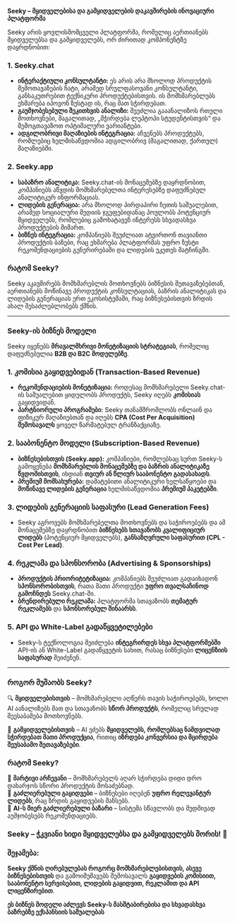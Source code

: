 **Seeky – მყიდველებისა და გამყიდველების დაკავშირების ინოვაციური პლატფორმა**  

Seeky არის ყოვლისმომცველი პლატფორმა, რომელიც აერთიანებს მყიდველებსა და გამყიდველებს, ორ ძირითად კომპონენტზე დაყრდნობით:  

### 1. **Seeky.chat**  
   - **ინტერაქტიული კონსულტანტი:** ეს არის არა მხოლოდ პროდუქტის შემოთავაზების ჩატი, არამედ სრულფასოვანი კონსულტანტი, განსაკუთრებით ტექნიკური პროდუქტებისთვის. ის მომხმარებლებს ეხმარება იპოვონ ზუსტად ის, რაც მათ სჭირდებათ.  
   - **გაუმჯობესებული შეკითხვის ანალიზი:** შეუძლია გააანალიზოს რთული მოთხოვნები, მაგალითად, „მჭირდება ლეპტოპი სტუდენტისთვის“ და შემოგთავაზოთ ოპტიმალური ვარიანტები.  
   - **ადგილობრივი მაღაზიების ინტეგრაცია:** აჩვენებს პროდუქტებს, რომლებიც ხელმისაწვდომია ადგილობრივ (მაგალითად, ქართულ) მაღაზიებში.  

### 2. **Seeky.app**  
   - **საბაზრო ანალიტიკა:** Seeky.chat-ის მონაცემებზე დაყრდნობით, კომპანიებს აწვდის მომხმარებელთა ინტერესებზე დაფუძნებულ ანალიტიკურ ინფორმაციას.  
   - **ლიდების გენერაცია:** არა მხოლოდ პირდაპირი ჩეთის საშუალებით, არამედ სოციალური მედიის ჯგუფებიდანაც პოულობს პოტენციურ მყიდველებს, რომლებიც გამოხატავენ ინტერესს სხვადასხვა პროდუქტების მიმართ.  
   - **ბიზნეს ინტეგრაცია:** კომპანიებს შეუძლიათ ატვირთონ თავიანთი პროდუქტის ბაზები, რაც ეხმარება პლატფორმას უფრო ზუსტი რეკომენდაციების გენერირებაში და ლიდების უკეთეს მატჩინგში.  

### **რატომ Seeky?**  
Seeky აკავშირებს მომხმარებლის მოთხოვნებს ბიზნესის შეთავაზებებთან, აერთიანებს მოწინავე პროდუქტის კონსულტაციას, ბაზრის ანალიტიკას და ლიდების გენერაციას ერთ ეკოსისტემაში, რაც ბიზნესებისთვის ზრდის ახალ შესაძლებლობებს ქმნის. 



--------------------------------------------------------------------------------------------------------------------------------------------------------------------------

### **Seeky-ის ბიზნეს მოდელი**  

Seeky იყენებს **მრავალმხრივი მონეტიზაციის სტრატეგიას**, რომელიც დაფუძნებულია **B2B და B2C მოდელებზე**.  

### **1. კომისია გაყიდვებიდან (Transaction-Based Revenue)**  
- **რეკომენდაციების მონეტიზაცია:** როდესაც მომხმარებელი Seeky.chat-ის საშუალებით ყიდულობს პროდუქტს, Seeky იღებს **კომისიას** გაყიდვიდან.  
- **პარტნიორული პროგრამები:** Seeky თანამშრომლობს ონლაინ და ფიზიკურ მაღაზიებთან და იღებს **CPA (Cost Per Acquisition) შემოსავალს** ყოველ წარმატებულ ტრანზაქციაზე.  

### **2. სააბონენტო მოდელი (Subscription-Based Revenue)**  
- **ბიზნესებისთვის (Seeky.app):** კომპანიები, რომლებსაც სურთ Seeky-ს გამოყენება **მომხმარებლის მონაცემებზე და ბაზრის ანალიტიკაზე წვდომისთვის**, იხდიან **თვიურ ან წლიურ სააბონენტო გადასახადს**.  
- **პრემიუმ მომსახურება:** დამატებითი ანალიტიკური ხელსაწყოები და **მოწინავე ლიდების გენერაცია** ხელმისაწვდომია **პრემიუმ პაკეტებში**.  

### **3. ლიდების გენერაციის საფასური (Lead Generation Fees)**  
- Seeky აგროვებს მომხმარებელთა მოთხოვნებს და საჭიროებებს და ამ მონაცემებზე დაყრდნობით **ბიზნესებს სთავაზობს კვალიფიციურ ლიდებს** (პოტენციურ მყიდველებს), **განსაზღვრული საფასურით (CPL - Cost Per Lead)**.  

### **4. რეკლამა და სპონსორობა (Advertising & Sponsorships)**  
- **პროდუქტის პრიორიტეტიზაცია:** კომპანიებს შეუძლიათ გადაიხადონ **სპონსორობისთვის**, რათა მათი პროდუქტი **უფრო თვალსაჩინოდ გამოჩნდეს** Seeky.chat-ში.  
- **ბრენდირებული რეკლამა:** პლატფორმა სთავაზობს **თემატურ რეკლამებს** და **სპონსორებულ შინაარსს**.  

### **5. API და White-Label გადაწყვეტილებები**  
- Seeky-ს ტექნოლოგია შეიძლება **ინტეგრირდეს სხვა პლატფორმებში** API-ის ან White-Label გადაწყვეტის სახით, რასაც ბიზნესები **ლიცენზიის საფასურად** შეიძენენ.  


--------------------------------------------------------------------------------------------------------------------------------------------------------------------------

### **როგორ მუშაობს Seeky?**  
🔍 **მყიდველებისთვის** – მომხმარებელი აღწერს თავის საჭიროებებს, ხოლო AI აანალიზებს მათ და სთავაზობს **სწორ პროდუქტს**, რომელიც სრულად შეესაბამება მოთხოვნებს.  

🏪 **გამყიდველებისთვის** – AI ეძებს **მყიდველებს, რომლებსაც ნამდვილად სჭირდებათ მათი პროდუქცია**, რითიც **იზრდება კონვერსია და მცირდება შეუსაბამო შეთავაზებები**.  

### **რატომ Seeky?**  
📌 **მარტივი არჩევანი** – მომხმარებელს აღარ სჭირდება დიდი დრო დახარჯოს სწორი პროდუქტის მოსაძებნად.  
📌 **გაძლიერებული გაყიდვები** – ბიზნესები იღებენ **უფრო რელევანტურ ლიდებს**, რაც ზრდის გაყიდვების შანსებს.  
📌 **AI-ს მიერ გაძლიერებული ბაზარი** – სისტემა სწავლობს და მუდმივად აუმჯობესებს რეკომენდაციებს.  

### **Seeky – ჭკვიანი ხიდი მყიდველებსა და გამყიდველებს შორის! 🚀**
### **შეჯამება:**  
**Seeky ქმნის ღირებულებას როგორც მომხმარებლებისთვის, ასევე ბიზნესებისთვის** და გამოიმუშავებს შემოსავალს **გაყიდვების კომისიით, სააბონენტო სერვისებით, ლიდების გაყიდვით, რეკლამით და API ლიცენზირებით**.  

**ეს ბიზნეს მოდელი აძლევს Seeky-ს მასშტაბირებისა და სხვადასხვა ბაზრებზე ექსპანსიის საშუალებას**
